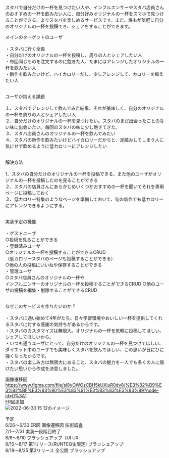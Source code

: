 スタバで自分だけの一杯を見つけたい人や、インフルエンサーやスタバ店員さんのおすすめの一杯を飲みたい人に、自分好みオリジナルの一杯をスマホで見つけることができる、よりスタバを楽しめるサービスです。また、誰もが気軽に自分のオリジナルの一杯を投稿でき、シェアをすることができます。<br>

メインのターゲットのユーザ<br><br>
・スタバに行く全員<br>
・自分だけのオリジナルの一杯を投稿し、周りの人とシェアしたい人<br>
・毎回同じものを注文するのに飽きた人、たまにはアレンジしたオリジナルの一杯を飲みたい人<br>
・新作を飲みたいけど、ハイカロリーだし、少しアレンジして、カロリーを抑えたい人<br><br>

ユーザが抱える課題<br><br>
１、スタバでアレンジして飲んでみた結果、それが美味しく、自分のオリジナルの一杯を周りの人とシェアしたい人<br>
２、自分だけのオリジナルの一杯を見つけたい。スタバのまだ出会ったことのない味に出会いたい。毎回のスタバの味に少し飽きてきた。<br>
３、スタバ店員さんのオリジナルの一杯を飲んでみたい<br>
４、スタバの新作を飲みたいけどハイカロリーだからと、足踏みしてしまう人に気にせず飲めるように低カロリーにアレンジしたい<br><br>

解決方法<br><br>
1、スタバの自分だけのオリジナルの一杯を投稿できる、また他のユーザがオリジナルの一杯を投稿したのを見ることができる<br>
２、スタバの店員さんにあらかじめいくつかおすすめの一杯を聞いてそれを専用ページに投稿しておく<br>
３、低カロリー特集のようなページを準備しておいて、旬の新作でも低カロリーにアレンジできるようにする。<br><br>

実装予定の機能<br><br>
・ゲストユーザ<br>
 ○投稿を見ることができる<br>
・登録済みユーザ<br>
 ○オリジナルの一杯を投稿することができるCRUD<br>
 （低カロリースタバのページも投稿することができる）<br>
 ○他の人の投稿にいいねや保存することができる<br>
・管理ユーザ<br>
 ○スタバ店員さんのオリジナルの一杯や<br>
  インフルエンサーのオリジナルの一杯を投稿することができるCRUD
 ○他のユーザの投稿を編集・削除することができるCRUD<br><br>

なぜこのサービスを作りたいのか？<br><br>
・スタバに通い始めて4年がたち、日々学習環境やおいしい一杯を提供してくれるスタバに対する感謝の気持ちがあるからです。<br>
・スタバのカスタマイズは無限大。オリジナルの一杯を気軽に投稿してほしい、シェアしてほしいから。<br>
・いつも通うユーザにとって、自分だけのオリジナルの一杯を見つけてほしい、ダイエット中のユーザでも美味しくスタバを飲んでほしい、この思いが日にひに強くなったからです。<br>
・スタバの楽しみ方は無限大にあること、スタバの魅力を一人でも多くの人に届けたい思いから作成を決意しました。<br>

画像遷移図<br>
https://www.figma.com/file/sl8yOWOzCBH5kUXluR0dv8/%E3%82%B9%E3%82%BF%E3%83%90%E3%83%91%E3%83%83%E3%83%89?node-id=0%3A1
<br>
ER図追加<br>
![2022-06-30 15 12のイメージ](https://user-images.githubusercontent.com/99113171/176629501-d051ed3b-9296-48c9-a70b-8ede347325c3.jpg)
<br>

予定<br>
6/26〜6/30  ER図 画像遷移図 技術調査<br>
7/1〜7/31 実装一段階目終了<br>
8/6〜8/10  ブラッシュアップ（UI UX<br>
8/10〜8/17 第1リリース(RUNTEQ生限定) ブラッシュアップ<br>
8/18〜8/25 第2リリース 全公開 ブラッシュアップ<br>